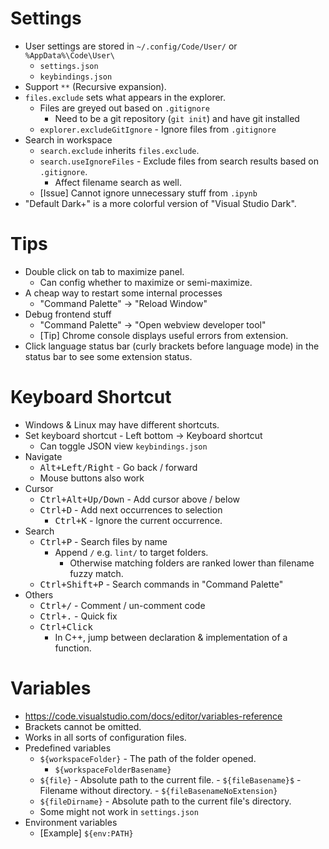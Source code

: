 # Settings

- User settings are stored in `~/.config/Code/User/` or `%AppData%\Code\User\`
    - `settings.json`
    - `keybindings.json`
- Support `**` (Recursive expansion).
- `files.exclude` sets what appears in the explorer.
    - Files are greyed out based on `.gitignore`
        - Need to be a git repository (`git init`) and have git installed
    - `explorer.excludeGitIgnore` - Ignore files from `.gitignore`
- Search in workspace
    - `search.exclude` inherits `files.exclude`.
    - `search.useIgnoreFiles` - Exclude files from search results based on `.gitignore`.
        - Affect filename search as well.
    - [Issue] Cannot ignore unnecessary stuff from `.ipynb`
-  "Default Dark+" is a more colorful version of "Visual Studio Dark".

# Tips

- Double click on tab to maximize panel.
    - Can config whether to maximize or semi-maximize.
- A cheap way to restart some internal processes
    - "Command Palette" -> "Reload Window"
- Debug frontend stuff
    - "Command Palette" -> "Open webview developer tool"
    - [Tip] Chrome console displays useful errors from extension.
- Click language status bar (curly brackets before language mode) in the status bar to see some extension status.

# Keyboard Shortcut

- Windows & Linux may have different shortcuts.
- Set keyboard shortcut - Left bottom -> Keyboard shortcut
    - Can toggle JSON view `keybindings.json`
- Navigate
    - <kbd>Alt+Left/Right</kbd> - Go back / forward
    - Mouse buttons also work
- Cursor
    - <kbd>Ctrl+Alt+Up/Down</kbd> - Add cursor above / below
    - <kbd>Ctrl+D</kbd> - Add next occurrences to selection
        - <kbd>Ctrl+K</kbd> - Ignore the current occurrence.
- Search
    - <kbd>Ctrl+P</kbd> - Search files by name
        - Append `/` e.g. `lint/` to target folders.
            - Otherwise matching folders are ranked lower than filename fuzzy match.
    - <kbd>Ctrl+Shift+P</kbd> - Search commands in "Command Palette"
- Others
    - <kbd>Ctrl+/</kbd> - Comment / un-comment code
    - <kbd>Ctrl+.</kbd> - Quick fix
    - <kbd>Ctrl+Click</kbd>
        - In C++, jump between declaration & implementation of a function.


# Variables

- <https://code.visualstudio.com/docs/editor/variables-reference>
- Brackets cannot be omitted.
- Works in all sorts of configuration files.
- Predefined variables
    - `${workspaceFolder}` - The path of the folder opened.
        - `${workspaceFolderBasename}`
    - `${file}` - Absolute path to the current file.
            - `${fileBasename}$` - Filename without directory.
            - `${fileBasenameNoExtension}`
    - `${fileDirname}` - Absolute path to the current file's directory.
    - Some might not work in `settings.json`
- Environment variables
    - [Example] `${env:PATH}`
